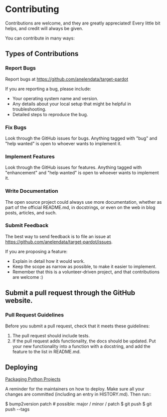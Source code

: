 # Contributing

Contributions are welcome, and they are greatly appreciated! Every little bit
helps, and credit will always be given.

You can contribute in many ways:

## Types of Contributions

### Report Bugs

Report bugs at https://github.com/anelendata/target-pardot

If you are reporting a bug, please include:

- Your operating system name and version.
- Any details about your local setup that might be helpful in troubleshooting.
- Detailed steps to reproduce the bug.

### Fix Bugs

Look through the GitHub issues for bugs. Anything tagged with "bug" and "help
wanted" is open to whoever wants to implement it.

### Implement Features

Look through the GitHub issues for features. Anything tagged with "enhancement"
and "help wanted" is open to whoever wants to implement it.

### Write Documentation

The open source project could always use more documentation, whether as part of
the official README.md, in docstrings, or even on the web in blog posts,
articles, and such.

### Submit Feedback

The best way to send feedback is to file an issue at https://github.com/anelendata/target-pardot/issues.

If you are proposing a feature:

- Explain in detail how it would work.
- Keep the scope as narrow as possible, to make it easier to implement.
- Remember that this is a volunteer-driven project, and that contributions
  are welcome :)

## Submit a pull request through the GitHub website.

### Pull Request Guidelines

Before you submit a pull request, check that it meets these guidelines:

1. The pull request should include tests.
2. If the pull request adds functionality, the docs should be updated. Put
   your new functionality into a function with a docstring, and add the
   feature to the list in README.md.

## Deploying

[Packaging Python Projects](https://packaging.python.org/tutorials/packaging-projects/)

A reminder for the maintainers on how to deploy.
Make sure all your changes are committed (including an entry in HISTORY.md).
Then run::

$ bump2version patch # possible: major / minor / patch
$ git push
$ git push --tags
